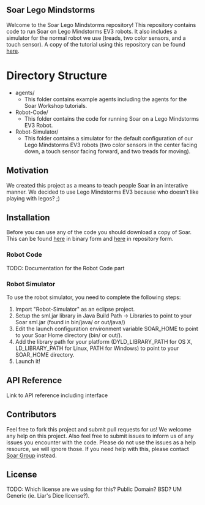 ## Soar Lego Mindstorms

Welcome to the Soar Lego Mindstorms repository! This repository contains code to run Soar on Lego Mindstorms EV3 robots.  It also includes a simulator for the normal robot we use (treads, two color sensors, and a touch sensor).  A copy of the tutorial using this repository can be found [here](https://docs.google.com/document/d/1o9cWNXP0AgLJzQmlCPAdEuyOAd7NEor-ECX9C724lwE/).

# Directory Structure

* agents/
  * This folder contains example agents including the agents for the Soar Workshop tutorials.
* Robot-Code/
  * This folder contains the code for running Soar on a Lego Mindstorms EV3 Robot.
* Robot-Simulator/
  * This folder contains a simulator for the default configuration of our Lego Mindstorms EV3 robots (two color sensors in the center facing down, a touch sensor facing forward, and two treads for moving).

## Motivation

We created this project as a means to teach people Soar in an interative manner.  We decided to use Lego Mindstorms EV3 because who doesn't like playing with legos? ;)

## Installation

Before you can use any of the code you should download a copy of Soar.  This can be found [here]() in binary form and [here]() in repository form.

### Robot Code

TODO: Documentation for the Robot Code part

### Robot Simulator

To use the robot simulator, you need to complete the following steps:

1. Import "Robot-Simulator" as an eclipse project.
2. Setup the sml.jar library in Java Build Path -> Libraries to point to your Soar sml.jar (found in bin/java/ or out/java/)
3. Edit the launch configuration environment variable SOAR_HOME to point to your Soar Home directory (bin/ or out/).
4. Add the library path for your platform (DYLD_LIBRARY_PATH for OS X, LD_LIBRARY_PATH for Linux, PATH for Windows) to point to your SOAR_HOME directory.
5. Launch it!

## API Reference

Link to API reference including interface

## Contributors

Feel free to fork this project and submit pull requests for us! We welcome any help on this project.  Also feel free to submit issues to inform us of any issues you encounter with the code.  Please do not use the issues as a help resource, we will ignore those.  If you need help with this, please contact [Soar Group](http://sourceforge.net/p/soar/mailman/soar-group/) instead.

## License

TODO: Which license are we using for this? Public Domain? BSD? UM Generic (ie. Liar's Dice license?).
